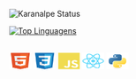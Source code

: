 ![Karanalpe Status](https://github-readme-stats.vercel.app/api?username=personaluigi&show_icons=true)

[![Top Linguagens](https://github-readme-stats.vercel.app/api/top-langs/?username=personaluigi&layout=compact)](https://github.com/personaluigi/github-readme-stats)
<div style="display: inline_block"><br>
  <img align="center" alt="html" height="30" width="40" src="https://raw.githubusercontent.com/devicons/devicon/master/icons/html5/html5-original.svg">
  <img align="center" alt="css" height="30" width="40" src="https://raw.githubusercontent.com/devicons/devicon/master/icons/css3/css3-original.svg">
  <img align="center" alt="js" height="30" width="40" src="https://raw.githubusercontent.com/devicons/devicon/master/icons/javascript/javascript-plain.svg">
  <img align="center" alt="reactjs" height="30" width="40" src="https://raw.githubusercontent.com/devicons/devicon/master/icons/react/react-original.svg">
  <img align="center" alt="reactjs" height="30" width="40" src="https://raw.githubusercontent.com/devicons/devicon/master/icons/python/python-original.svg">
</div>
